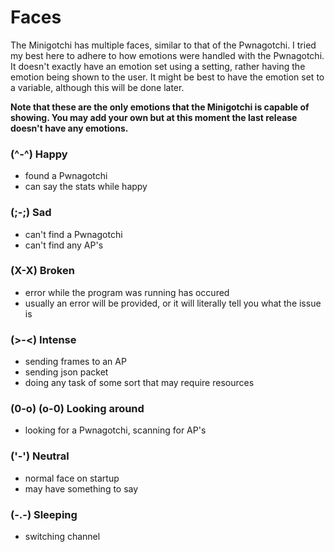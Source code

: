 # Faces

The Minigotchi has multiple faces, similar to that of the Pwnagotchi. I tried my best here to adhere to how emotions were handled with the Pwnagotchi. It doesn't exactly have an emotion set using a setting, rather having the emotion being shown to the user. It might be best to have the emotion set to a variable, although this will be done later. 

**Note that these are the only emotions that the Minigotchi is capable of showing. You may add your own but at this moment the last release doesn't have any emotions.**

### (^-^) Happy
- found a Pwnagotchi
- can say the stats while happy

### (;-;) Sad
- can't find a Pwnagotchi
- can't find any AP's

### (X-X) Broken
- error while the program was running has occured
- usually an error will be provided, or it will literally tell you what the issue is

### (>-<) Intense
- sending frames to an AP
- sending json packet
- doing any task of some sort that may require resources

### (0-o) (o-0) Looking around
- looking for a Pwnagotchi, scanning for AP's

### ('-') Neutral
- normal face on startup
- may have something to say

### (-.-) Sleeping
- switching channel